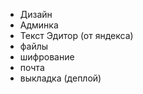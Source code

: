 - Дизайн
- Админка
- Текст Эдитор (от яндекса)
- файлы 
- шифрование    
- почта
- выкладка (деплой)